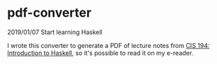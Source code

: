 # pdf-converter
2019/01/07
Start learning Haskell

I wrote this converter to generate a PDF of lecture notes from [CIS 194: Introduction to Haskell](https://www.seas.upenn.edu/~cis194/spring13/), so it's possible to read it on my e-reader.
